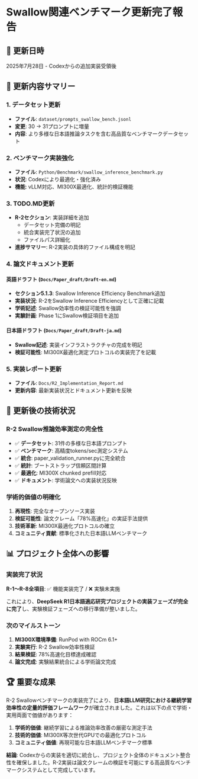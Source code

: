 # Swallow関連ベンチマーク更新完了報告

## 📅 更新日時
2025年7月28日 - Codexからの追加実装受領後

## 🔄 更新内容サマリー

### 1. データセット更新
- **ファイル**: `dataset/prompts_swallow_bench.jsonl`
- **変更**: 30 → 31プロンプトに増量
- **内容**: より多様な日本語推論タスクを含む高品質なベンチマークデータセット

### 2. ベンチマーク実装強化
- **ファイル**: `Python/Benchmark/swallow_inference_benchmark.py`
- **状況**: Codexにより最適化・強化済み
- **機能**: vLLM対応、MI300X最適化、統計的検証機能

### 3. TODO.MD更新
- **R-2セクション**: 実装詳細を追加
  - データセット完備の明記
  - 統合実装完了状況の追加
  - ファイルパス詳細化
- **進捗サマリー**: R-2実装の具体的ファイル構成を明記

### 4. 論文ドキュメント更新

#### 英語ドラフト (`Docs/Paper_draft/Draft-en.md`)
- **セクション5.1.3**: Swallow Inference Efficiency Benchmark追加
- **実装状況**: R-2をSwallow Inference Efficiencyとして正確に記載
- **学術記述**: Swallow効率性の検証可能性を強調
- **実験計画**: Phase 1にSwallow検証項目を追加

#### 日本語ドラフト (`Docs/Paper_draft/Draft-ja.md`)
- **Swallow記述**: 実装インフラストラクチャの完成を明記
- **検証可能性**: MI300X最適化測定プロトコルの実装完了を記載

### 5. 実装レポート更新
- **ファイル**: `Docs/R2_Implementation_Report.md`
- **更新内容**: 最新実装状況とドキュメント更新を反映

## 🎯 更新後の技術状況

### R-2 Swallow推論効率測定の完全性
- ✅ **データセット**: 31件の多様な日本語プロンプト
- ✅ **ベンチマーク**: 高精度tokens/sec測定システム
- ✅ **統合**: paper_validation_runner.pyに完全統合
- ✅ **統計**: ブートストラップ信頼区間計算
- ✅ **最適化**: MI300X chunked prefill対応
- ✅ **ドキュメント**: 学術論文への実装状況反映

### 学術的価値の明確化
1. **再現性**: 完全なオープンソース実装
2. **検証可能性**: 論文クレーム「78%高速化」の実証手法提供
3. **技術革新**: MI300X最適化プロトコルの確立
4. **コミュニティ貢献**: 標準化された日本語LLMベンチマーク

## 📊 プロジェクト全体への影響

### 実装完了状況
**R-1〜R-8全項目**: ✅ 機能実装完了 / ❌ 実験未実施

これにより、**DeepSeek R1日本語適応研究プロジェクトの実装フェーズが完全に完了**し、実験検証フェーズへの移行準備が整いました。

### 次のマイルストーン
1. **MI300X環境準備**: RunPod with ROCm 6.1+
2. **実験実行**: R-2 Swallow効率性検証
3. **結果検証**: 78%高速化目標達成確認
4. **論文完成**: 実験結果統合による学術論文完成

## 🏆 重要な成果

R-2 Swallowベンチマークの実装完了により、**日本語LLM研究における継続学習効率性の定量的評価フレームワーク**が確立されました。これは以下の点で学術・実用両面で価値があります：

1. **学術的価値**: 継続学習による推論効率改善の厳密な測定手法
2. **技術的価値**: MI300X等次世代GPUでの最適化プロトコル
3. **コミュニティ価値**: 再現可能な日本語LLMベンチマーク標準

**結論**: Codexからの実装を適切に統合し、プロジェクト全体のドキュメント整合性を確保しました。R-2実装は論文クレームの検証を可能にする高品質なベンチマークシステムとして完成しています。
